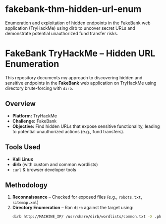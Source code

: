 # fakebank-thm-hidden-url-enum
Enumeration and exploitation of hidden endpoints in the FakeBank web application (TryHackMe) using dirb to uncover secret URLs and demonstrate potential unauthorized fund transfer risks.

# FakeBank TryHackMe – Hidden URL Enumeration

This repository documents my approach to discovering hidden and sensitive endpoints in the **FakeBank** web application on TryHackMe using directory brute-forcing with `dirb`. 

## Overview
- **Platform:** TryHackMe  
- **Challenge:** FakeBank  
- **Objective:** Find hidden URLs that expose sensitive functionality, leading to potential unauthorized actions (e.g., fund transfers).  

## Tools Used
- **Kali Linux**  
- **dirb** (with custom and common wordlists)  
- `curl` & browser developer tools  

## Methodology
1. **Reconnaissance** – Checked for exposed files (e.g., `robots.txt`, `sitemap.xml`)  
2. **Directory Enumeration** – Ran `dirb` against the target using:  
   ```bash
   dirb http://MACHINE_IP/ /usr/share/dirb/wordlists/common.txt -X .php,.txt,.bak,.old,.zip
